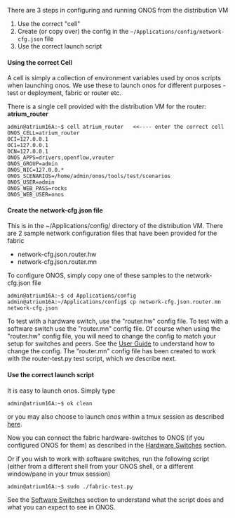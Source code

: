 There are 3 steps in configuring and running ONOS from the distribution VM

1. Use the correct "cell"
1. Create (or copy over) the config in the `~/Applications/config/network-cfg.json` file
1. Use the correct launch script

#### Using the correct Cell

A cell is simply a collection of environment variables used by onos scripts when launching onos. We use these to launch onos for different purposes - test or deployment, fabric or router etc.

There is a single cell provided with the distribution VM for the router: **atrium_router**  
  

    admin@atrium16A:~$ cell atrium_router   <<---- enter the correct cell
    ONOS_CELL=atrium_router
    OCI=127.0.0.1
    OC1=127.0.0.1
    OCN=127.0.0.1
    ONOS_APPS=drivers,openflow,vrouter
    ONOS_GROUP=admin
    ONOS_NIC=127.0.0.*
    ONOS_SCENARIOS=/home/admin/onos/tools/test/scenarios
    ONOS_USER=admin
    ONOS_WEB_PASS=rocks
    ONOS_WEB_USER=onos



#### Create the network-cfg.json file

This is in the ~/Applications/config/ directory of the distribution VM. There are 2 sample network configuration files that have been provided for the fabric
* network-cfg.json.router.hw
* network-cfg.json.router.mn

To configure ONOS, simply copy one of these samples to the network-cfg.json file
    
    admin@atrium16A:~$ cd Applications/config 
    admin@atrium16A:~/Applications/config$ cp network-cfg.json.router.mn network-cfg.json

To test with a hardware switch, use the "router.hw" config file. To test with a software switch  use the "router.mn" config file. Of course when using the "router.hw" config file, you will need to change the config to match your setup for switches and peers. See the [User Guide](https://github.com/onfsdn/atrium-docs/wiki/User-Guide-ONOS-Based-Router-16A) to understand how to change the config. The "router.mn" config file has been created to work with the router-test.py test script, which we describe next.

#### Use the correct launch script

It is easy to launch onos. Simply type

    admin@atrium16A:~$ ok clean

or you may also choose to launch onos within a tmux session as described [here](https://github.com/onfsdn/atrium-docs/wiki/Configure-and-run-ONOS-15A#launching-onos-for-deployment).

Now you can connect the fabric hardware-switches to ONOS (if you configured ONOS for them) as described in the [Hardware Switches](https://github.com/onfsdn/atrium-docs/wiki/Hardware-Install-ONOS-Fabric-16A) section.

Or if you wish to work with software switches, run the following script (either from a different shell from your ONOS shell, or a different window/pane in your tmux session)

    admin@atrium16A:~$ sudo ./fabric-test.py

See the [Software Switches](https://github.com/onfsdn/atrium-docs/wiki/Software-Install-ONOS-Fabric-16A) section to understand what the script does and what you can expect to see in ONOS.
